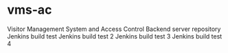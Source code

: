 # vms-ac
Visitor Management System and Access Control
Backend server repository
Jenkins build test
Jenkins build test 2
Jenkins build test 3
Jenkins build test 4
